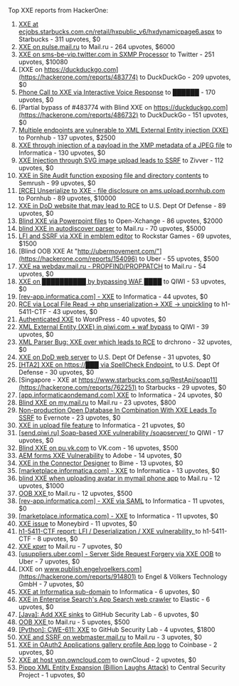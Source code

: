 Top XXE reports from HackerOne:

1. [XXE at ecjobs.starbucks.com.cn/retail/hxpublic_v6/hxdynamicpage6.aspx](https://hackerone.com/reports/500515) to Starbucks - 311 upvotes, $0
2. [XXE on pulse.mail.ru](https://hackerone.com/reports/505947) to Mail.ru - 264 upvotes, $6000
3. [XXE on sms-be-vip.twitter.com in SXMP Processor](https://hackerone.com/reports/248668) to Twitter - 251 upvotes, $10080
4. [XXE on https://duckduckgo.com](https://hackerone.com/reports/483774) to DuckDuckGo - 209 upvotes, $0
5. [Phone Call to XXE via Interactive Voice Response](https://hackerone.com/reports/395296) to ██████ - 170 upvotes, $0
6. [Partial bypass of #483774 with Blind XXE on https://duckduckgo.com](https://hackerone.com/reports/486732) to DuckDuckGo - 151 upvotes, $0
7. [Multiple endpoints are vulnerable to XML External Entity injection (XXE) ](https://hackerone.com/reports/72272) to Pornhub - 137 upvotes, $2500
8. [XXE through injection of a payload in the XMP metadata of a JPEG file](https://hackerone.com/reports/836877) to Informatica - 130 upvotes, $0
9. [XXE Injection through SVG image upload leads to SSRF](https://hackerone.com/reports/897244) to Zivver - 112 upvotes, $0
10. [XXE in Site Audit function exposing file and directory contents](https://hackerone.com/reports/312543) to Semrush - 99 upvotes, $0
11. [[RCE] Unserialize to XXE - file disclosure on ams.upload.pornhub.com](https://hackerone.com/reports/142562) to Pornhub - 89 upvotes, $10000
12. [XXE in DoD website that may lead to RCE](https://hackerone.com/reports/227880) to U.S. Dept Of Defense - 89 upvotes, $0
13. [Blind XXE via Powerpoint files](https://hackerone.com/reports/334488) to Open-Xchange - 86 upvotes, $2000
14. [blind XXE in autodiscover parser](https://hackerone.com/reports/315837) to Mail.ru - 70 upvotes, $5000
15. [LFI and SSRF via XXE in emblem editor](https://hackerone.com/reports/347139) to Rockstar Games - 69 upvotes, $1500
16. [Blind OOB XXE At "http://ubermovement.com/"](https://hackerone.com/reports/154096) to Uber - 55 upvotes, $500
17. [XXE на webdav.mail.ru -  PROPFIND/PROPPATCH](https://hackerone.com/reports/758978) to Mail.ru - 54 upvotes, $0
18. [XXE on ██████████ by bypassing WAF ████](https://hackerone.com/reports/433996) to QIWI - 53 upvotes, $0
19. [[rev-app.informatica.com] - XXE](https://hackerone.com/reports/105434) to Informatica - 44 upvotes, $0
20. [RCE via Local File Read -\> php unserialization-\> XXE -\> unpickling](https://hackerone.com/reports/415501) to h1-5411-CTF - 43 upvotes, $0
21. [Authenticated XXE](https://hackerone.com/reports/1095645) to WordPress - 40 upvotes, $0
22. [XML External Entity (XXE) in qiwi.com + waf bypass](https://hackerone.com/reports/99279) to QIWI - 39 upvotes, $0
23. [XML Parser Bug: XXE over which leads to RCE](https://hackerone.com/reports/55431) to drchrono - 32 upvotes, $0
24. [XXE on DoD web server](https://hackerone.com/reports/188743) to U.S. Dept Of Defense - 31 upvotes, $0
25. [[HTA2] XXE on https://███ via SpellCheck Endpoint.](https://hackerone.com/reports/715949) to U.S. Dept Of Defense - 30 upvotes, $0
26. [Singapore - XXE at https://www.starbucks.com.sg/RestApi/soap11](https://hackerone.com/reports/762251) to Starbucks - 29 upvotes, $0
27. [[app.informaticaondemand.com] XXE](https://hackerone.com/reports/105753) to Informatica - 24 upvotes, $0
28. [Blind XXE on my.mail.ru](https://hackerone.com/reports/276276) to Mail.ru - 23 upvotes, $800
29. [Non-production Open Database In Combination With XXE Leads To SSRF](https://hackerone.com/reports/742808) to Evernote - 23 upvotes, $0
30. [ XXE in upload file feature](https://hackerone.com/reports/105787) to Informatica - 21 upvotes, $0
31. [[send.qiwi.ru] Soap-based XXE vulnerability /soapserver/ ](https://hackerone.com/reports/36450) to QIWI - 17 upvotes, $0
32. [Blind XXE on pu.vk.com](https://hackerone.com/reports/296622) to VK.com - 16 upvotes, $500
33. [AEM forms XXE Vulnerability](https://hackerone.com/reports/1321070) to Adobe - 14 upvotes, $0
34. [XXE in the Connector Designer](https://hackerone.com/reports/112116) to Bime - 13 upvotes, $0
35. [[marketplace.informatica.com] - XXE](https://hackerone.com/reports/106797) to Informatica - 13 upvotes, $0
36. [blind XXE when uploading avatar in mymail phone app](https://hackerone.com/reports/277341) to Mail.ru - 12 upvotes, $1000
37. [OOB XXE ](https://hackerone.com/reports/690387) to Mail.ru - 12 upvotes, $500
38. [[rev-app.informatica.com] - XXE via SAML](https://hackerone.com/reports/106865) to Informatica - 11 upvotes, $0
39. [[marketplace.informatica.com] - XXE](https://hackerone.com/reports/106802) to Informatica - 11 upvotes, $0
40. [XXE issue](https://hackerone.com/reports/130661) to Moneybird - 11 upvotes, $0
41. [h1-5411-CTF report: LFI / Deserialization / XXE vulnerability, ](https://hackerone.com/reports/415233) to h1-5411-CTF - 8 upvotes, $0
42. [XXE крит](https://hackerone.com/reports/449627) to Mail.ru - 7 upvotes, $0
43. [[usuppliers.uber.com] - Server Side Request Forgery via XXE OOB](https://hackerone.com/reports/448598) to Uber - 7 upvotes, $0
44. [XXE on www.publish.engelvoelkers.com](https://hackerone.com/reports/914801) to Engel & Völkers Technology GmbH - 7 upvotes, $0
45. [XXE at Informatica sub-domain](https://hackerone.com/reports/150520) to Informatica - 6 upvotes, $0
46. [XXE in Enterprise Search's App Search web crawler](https://hackerone.com/reports/1156748) to Elastic - 6 upvotes, $0
47. [[Java]: Add XXE sinks](https://hackerone.com/reports/1339787) to GitHub Security Lab - 6 upvotes, $0
48. [OOB XXE ](https://hackerone.com/reports/690295) to Mail.ru - 5 upvotes, $500
49. [[Python]: CWE-611: XXE](https://hackerone.com/reports/1512937) to GitHub Security Lab - 4 upvotes, $1800
50. [XXE and SSRF on webmaster.mail.ru](https://hackerone.com/reports/12583) to Mail.ru - 3 upvotes, $0
51. [XXE in OAuth2 Applications gallery profile App logo](https://hackerone.com/reports/104620) to Coinbase - 2 upvotes, $0
52. [XXE at host vpn.owncloud.com](https://hackerone.com/reports/105980) to ownCloud - 2 upvotes, $0
53. [Pippo XML Entity Expansion (Billion Laughs Attack)](https://hackerone.com/reports/506791) to Central Security Project - 1 upvotes, $0
